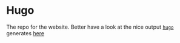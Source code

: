 # Hugo
The repo for the website. Better have a look at the nice output [`hugo`](https://gohugo.io) generates [here](http://unsignedpixel.com)

